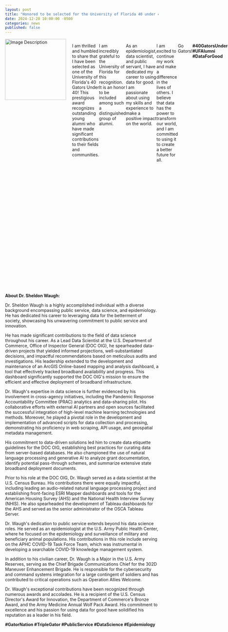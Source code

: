 ```yaml
---
layout: post
title: "Honored to be selected for the University of Florida 40 under 40!"
date: 2024-12-28 10:00:00 -0500
categories: news
published: false 
---
```

<link rel="stylesheet" href="https://unpkg.com/leaflet/dist/leaflet.css" />
<script src="https://unpkg.com/leaflet/dist/leaflet.js"></script>
<link rel="stylesheet" href="https://unpkg.com/leaflet.markercluster@1.5.3/dist/MarkerCluster.css" />
<link rel="stylesheet" href="https://unpkg.com/leaflet.markercluster@1.5.3/dist/MarkerCluster.Default.css" />
<script src="https://unpkg.com/leaflet.markercluster@1.5.3/dist/leaflet.markercluster.js"></script>

<div style="display: flex; align-items: flex-start;">
  <img src="https://waughr.us/images/4040-color-vert-RGB.png" alt="Image Description" style="width: 200px; height: auto; margin-right: 20px; float: left;"> 

  <p>
I am thrilled and humbled to share that I have been selected as one of the University of Florida's 40 Gators Under 40! This prestigious award recognizes outstanding young alumni who have made significant contributions to their fields and communities.

I am incredibly grateful to the University of Florida for this recognition. It is an honor to be included among such a distinguished group of alumni. 

As an epidemiologist, data scientist, and public servant, I have dedicated my career to using data for good. I am passionate about using my skills and experience to make a positive impact on the world.

I am excited to continue my work and make a difference in the lives of others. I believe that data has the power to transform our world, and I am committed to using it to create a better future for all.

Go Gators!

**#40GatorsUnder40 #UFAlumni #DataForGood**
  </p>
</div>

<div id="map" style="height: 400px;"></div>

<script>
  const map = L.map('map'); 

  L.tileLayer('https://{s}.tile.openstreetmap.org/{z}/{x}/{y}.png', {
    attribution: '&copy; <a href="https://www.openstreetmap.org/copyright">OpenStreetMap</a> contributors'
  }).addTo(map);

  fetch('https://www.waughr.us/images/40under40.geojson')
    .then(response => response.json())
    .then(data => {
      // Cluster the markers
      const markers = L.markerClusterGroup(); 
      const geojsonLayer = L.geoJSON(data, {
        onEachFeature: function(feature, layer) {
          if (feature.properties && feature.properties.Name) {
            layer.bindPopup("<b>" + feature.properties.Name + "</b><br>" + feature.properties.Time);
          }

          let zoomedIn = false; 

          layer.on('click', function(e) {
            if (zoomedIn) {
              map.fitBounds(geojsonLayer.getBounds()); 
            } else {
              map.setView(e.latlng, 10); 
            }
            zoomedIn = !zoomedIn; 
          });
        }
      });
      markers.addLayer(geojsonLayer); 
      map.addLayer(markers); 

      map.fitBounds(markers.getBounds()); 

      // Add an image to the top right corner
      L.Control.Watermark = L.Control.extend({
        onAdd: function(map) {
          var img = L.DomUtil.create('img');
          img.src = 'https://waughr.us/images/4040-color-vert-RGB.png'; 
          img.style.width = '50px'; 
          return img;
        },
        onRemove: function(map) {}
      });

      L.control.watermark = function(opts) {
        return new L.Control.Watermark(opts);
      }

      L.control.watermark({ position: 'topright' }).addTo(map);
    })
    .catch(error => {
      console.error('Error fetching data:', error);
    });
</script>


**About Dr. Sheldon Waugh:**

Dr. Sheldon Waugh is a highly accomplished individual with a diverse background encompassing public service, data science, and epidemiology.  He has dedicated his career to leveraging data for the betterment of society, showcasing his unwavering commitment to public service and innovation.    

He has made significant contributions to the field of data science throughout his career. As a Lead Data Scientist at the U.S. Department of Commerce, Office of Inspector General (DOC OIG), he spearheaded data-driven projects that yielded informed projections, well-substantiated decisions, and impactful recommendations based on meticulous audits and investigations.  His leadership extended to the development and maintenance of an ArcGIS Online-based mapping and analysis dashboard, a tool that effectively tracked broadband availability and progress.  This dashboard significantly supported the DOC OIG's mission to ensure the efficient and effective deployment of broadband infrastructure.    

Dr. Waugh's expertise in data science is further evidenced by his involvement in cross-agency initiatives, including the Pandemic Response Accountability Committee (PRAC) analytics and data-sharing pilot.  His collaborative efforts with external AI partners and open sources facilitated the successful integration of high-level machine learning technologies and methods.  Moreover, he played a pivotal role in the development and implementation of advanced scripts for data collection and processing, demonstrating his proficiency in web scraping, API usage, and geospatial metadata management.    

His commitment to data-driven solutions led him to create data etiquette guidelines for the DOC OIG, establishing best practices for curating data from server-based databases.  He also championed the use of natural language processing and generative AI to analyze grant documentation, identify potential pass-through schemes, and summarize extensive state broadband deployment documents.    

Prior to his role at the DOC OIG, Dr. Waugh served as a data scientist at the U.S. Census Bureau.  His contributions there were equally impactful, including leading an audio-related natural language processing project and establishing front-facing ESRI Mapper dashboards and tools for the American Housing Survey (AHS) and the National Health Interview Survey (NHIS).  He also spearheaded the development of Tableau dashboards for the AHS and served as the senior administrator of the OSCA Tableau Server.    

Dr. Waugh's dedication to public service extends beyond his data science roles. He served as an epidemiologist at the U.S. Army Public Health Center, where he focused on the epidemiology and surveillance of military and beneficiary animal populations.  His contributions in this role include serving on the APHC COVID-19 Task Force Team, which was instrumental in developing a searchable COVID-19 knowledge management system.    

In addition to his civilian career, Dr. Waugh is a Major in the U.S. Army Reserves, serving as the Chief Brigade Communications Chief for the 302D Maneuver Enhancement Brigade.  He is responsible for the cybersecurity and command systems integration for a large contingent of soldiers and has contributed to critical operations such as Operation Allies Welcome.    

Dr. Waugh's exceptional contributions have been recognized through numerous awards and accolades. He is a recipient of the U.S. Census Director's Award for Innovation, the Department of Commerce's Bronze Award, and the Army Medicine Annual Wolf Pack Award.  His commitment to excellence and his passion for using data for good have solidified his reputation as a leader in his field.    

**#GatorNation #TripleGator #PublicService #DataScience #Epidemiology**
